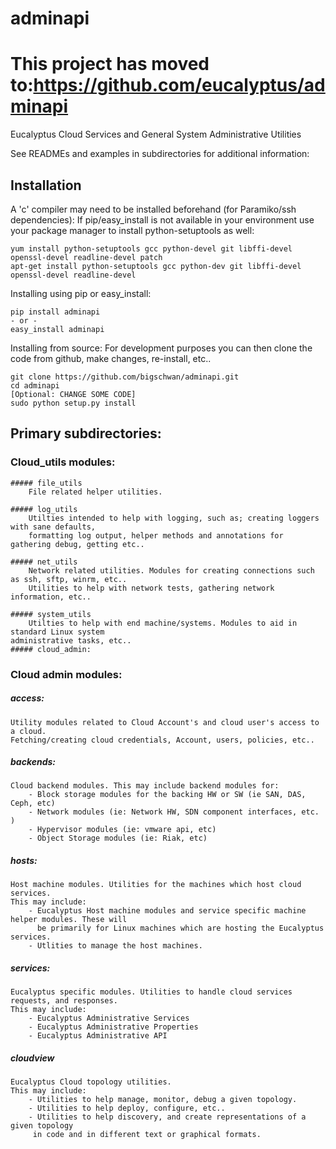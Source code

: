 # adminapi
This project has moved to:https://github.com/eucalyptus/adminapi
===

Eucalyptus Cloud Services and General System Administrative Utilities

See READMEs and examples in subdirectories for additional information:


Installation
------
A 'c' compiler may need to be installed beforehand (for Paramiko/ssh dependencies):
If pip/easy_install is not available in your environment use your package manager to
install python-setuptools as well:

    yum install python-setuptools gcc python-devel git libffi-devel openssl-devel readline-devel patch
    apt-get install python-setuptools gcc python-dev git libffi-devel openssl-devel readline-devel

Installing using pip or easy_install:

    pip install adminapi
    - or -
    easy_install adminapi


Installing from source:
For development purposes you can then clone the code from github, make changes, re-install, etc..

    git clone https://github.com/bigschwan/adminapi.git
    cd adminapi
    [Optional: CHANGE SOME CODE]
    sudo python setup.py install




Primary subdirectories:
------

### Cloud_utils modules:

    ##### file_utils
        File related helper utilities.

    ##### log_utils
        Utilties intended to help with logging, such as; creating loggers with sane defaults,
        formatting log output, helper methods and annotations for gathering debug, getting etc..

    ##### net_utils
        Network related utilities. Modules for creating connections such as ssh, sftp, winrm, etc..
        Utilities to help with network tests, gathering network information, etc..

    ##### system_utils
        Utilties to help with end machine/systems. Modules to aid in standard Linux system
    administrative tasks, etc..
    ##### cloud_admin:

### Cloud admin modules:

##### access:
    Utility modules related to Cloud Account's and cloud user's access to a cloud.
    Fetching/creating cloud credentials, Account, users, policies, etc..

##### backends:
    Cloud backend modules. This may include backend modules for:
        - Block storage modules for the backing HW or SW (ie SAN, DAS, Ceph, etc)
        - Network modules (ie: Network HW, SDN component interfaces, etc. )
        - Hypervisor modules (ie: vmware api, etc)
        - Object Storage modules (ie: Riak, etc)

##### hosts:
    Host machine modules. Utilities for the machines which host cloud services.
    This may include:
        - Eucalyptus Host machine modules and service specific machine helper modules. These will
          be primarily for Linux machines which are hosting the Eucalyptus services.
        - Utlities to manage the host machines.

##### services:
    Eucalyptus specific modules. Utilities to handle cloud services requests, and responses.
    This may include:
        - Eucalyptus Administrative Services
        - Eucalyptus Administrative Properties
        - Eucalyptus Administrative API

##### cloudview
    Eucalyptus Cloud topology utilities.
    This may include:
        - Utilities to help manage, monitor, debug a given topology.
        - Utilities to help deploy, configure, etc..
        - Utilities to help discovery, and create representations of a given topology
         in code and in different text or graphical formats.











